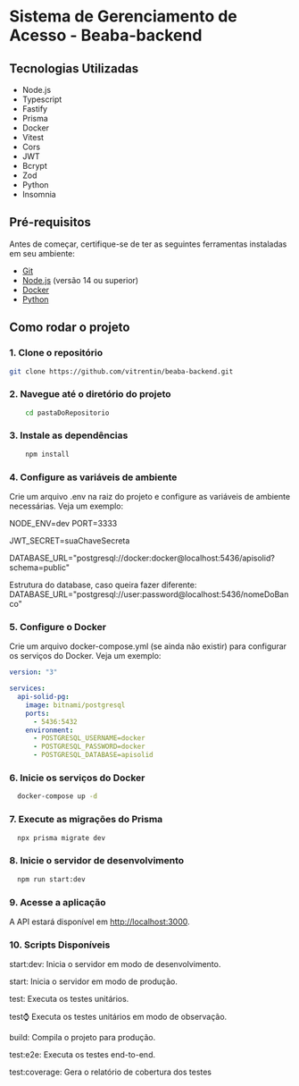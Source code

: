 # Sistema de Gerenciamento de Acesso - Beaba-backend

## Tecnologias Utilizadas

- Node.js
- Typescript
- Fastify
- Prisma
- Docker
- Vitest
- Cors
- JWT
- Bcrypt
- Zod
- Python
- Insomnia

## Pré-requisitos

Antes de começar, certifique-se de ter as seguintes ferramentas instaladas em seu ambiente:

- [Git](https://git-scm.com)
- [Node.js](https://nodejs.org) (versão 14 ou superior)
- [Docker](https://www.docker.com)
- [Python](https://www.python.org)

## Como rodar o projeto

### 1. Clone o repositório

```sh
git clone https://github.com/vitrentin/beaba-backend.git
```

### 2. Navegue até o diretório do projeto

```sh
    cd pastaDoRepositorio
```

### 3. Instale as dependências

```sh
    npm install
```

### 4. Configure as variáveis de ambiente

Crie um arquivo .env na raiz do projeto e configure as variáveis de ambiente necessárias. Veja um exemplo:

NODE_ENV=dev
PORT=3333

JWT_SECRET=suaChaveSecreta

DATABASE_URL="postgresql://docker:docker@localhost:5436/apisolid?schema=public"

Estrutura do database, caso queira
fazer diferente:
DATABASE_URL="postgresql://user:password@localhost:5436/nomeDoBanco"

### 5. Configure o Docker

Crie um arquivo docker-compose.yml (se ainda não existir) para configurar os serviços do Docker. Veja um exemplo:

```yaml
version: "3"

services:
  api-solid-pg:
    image: bitnami/postgresql
    ports:
      - 5436:5432
    environment:
      - POSTGRESQL_USERNAME=docker
      - POSTGRESQL_PASSWORD=docker
      - POSTGRESQL_DATABASE=apisolid
```

### 6. Inicie os serviços do Docker

```sh
  docker-compose up -d
```

### 7. Execute as migrações do Prisma

```sh
  npx prisma migrate dev
```

### 8. Inicie o servidor de desenvolvimento

```sh
  npm run start:dev
```

### 9. Acesse a aplicação

A API estará disponível em <http://localhost:3000>.

### 10. Scripts Disponíveis

start:dev: Inicia o servidor em modo de desenvolvimento.

start: Inicia o servidor em modo de produção.

test: Executa os testes unitários.

test:watch: Executa os testes unitários em modo de observação.

build: Compila o projeto para produção.

test:e2e: Executa os testes end-to-end.

test:coverage: Gera o relatório de cobertura dos testes
